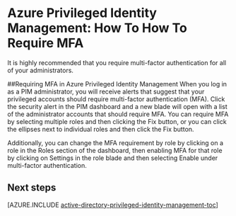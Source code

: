 <properties
   pageTitle="Azure Privileged Identity Management: How To Require MFA"
   description="Learn how to require MFA (multi-factor authentication) for privileged identities with the Azure Privileged Identity Management extension."
   services="active-directory"
   documentationCenter=""
   authors="IHenkel"
   manager="stevenpo"
   editor=""/>

<tags
   ms.service="na"
   ms.devlang="na"
   ms.topic="article"
   ms.tgt_pltfrm="na"
   ms.workload="identity"
   ms.date="09/21/2015"
   ms.author="inhenk"/>

# Azure Privileged Identity Management: How To How To Require MFA
It is highly recommended that you require multi-factor authentication for all of your administrators.

##Requiring MFA in Azure Privileged Identity Management
When you log in as a PIM administrator, you will receive alerts that suggest that your privileged accounts should require multi-factor authentication (MFA).  Click the security alert in the PIM dashboard and a new blade will open with a list of the administrator accounts that should require MFA.  You can require MFA by selecting multiple roles and then clicking the Fix button, or you can click the ellipses next to individual roles and then click the Fix button.

Additionally, you can change the MFA requirement by role by clicking on a role in the Roles section of the dashboard, then enabling MFA for that role by clicking on Settings in the role blade and then selecting Enable under multi-factor authentication.

<!--Every topic should have next steps and links to the next logical set of content to keep the customer engaged-->
## Next steps
[AZURE.INCLUDE [active-directory-privileged-identity-management-toc](../../includes/active-directory-privileged-identity-management-toc.md)]




<!--HONumber=Apr16_HO1-->


